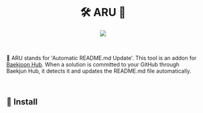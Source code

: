 <div align= "center">
    <h1> 🛠️ ARU 📃</h1>
</div>

<div align= "center">
<img src="https://img.shields.io/badge/License-MIT-blue"/>
</div>
<br/>
<br/>

🔨 ARU stands for 'Automatic README.md Update'. This tool is an addon for [Baekjoon Hub]((https://github.com/BaekjoonHub/BaekjoonHub)). When a solution is committed to your GitHub through Baekjun Hub, it detects it and updates the README.md file automatically.

<br/>

## 💾 Install
